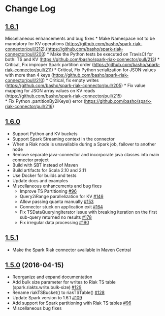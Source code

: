 # Change Log

## [1.6.1](https://github.com/basho/spark-riak-connector/releases/tag/v1.6.1)
Miscellaneous enhancements and bug fixes
    * Make Namespace not to be mandatory for KV operations (https://github.com/basho/spark-riak-connector/pull/212),(https://github.com/basho/spark-riak-connector/pull/203)
    * Make the Python tests be executed on TravisCI for both: TS and KV (https://github.com/basho/spark-riak-connector/pull/213)
    * Critical, Fix improper Spark partition order (https://github.com/basho/spark-riak-connector/pull/211)
    * Critical, Fix Python serialization for JSON values with more than 4 keys (https://github.com/basho/spark-riak-connector/pull/210)
    * Critical, fix empty writes (https://github.com/basho/spark-riak-connector/pull/205)
    * Fix value mapping for JSON array values on KV reads (https://github.com/basho/spark-riak-connector/pull/215)  
    * Fix Python .partitionBy2iKeys() error (https://github.com/basho/spark-riak-connector/pull/216)
    

## [1.6.0](https://github.com/basho/spark-riak-connector/releases/tag/v1.6.0)

* Support Python and KV buckets
* Support Spark Streaming context in the connector
* When a Riak node is unavailable during a Spark job, failover to another node
* Remove separate java-connector and incorporate java classes into main connector project
* Build with SBT instead of Maven
* Build artifacts for Scala 2.10 and 2.11
* Use Docker for builds and tests
* Update docs and examples
* Miscellaneous enhancements and bug fixes
    * Improve TS Partitioning [#96](https://github.com/basho/spark-riak-connector/pull/96)
    * Query2iRange parallelization for KV [#146](https://github.com/basho/spark-riak-connector/pull/146)
    * Allow passing quanta manually [#153](https://github.com/basho/spark-riak-connector/pull/153)
    * Connector stuck on application exit [#164](https://github.com/basho/spark-riak-connector/pull/164)
    * Fix TSDataQueryingIterator issue with breaking iteration on the first sub-query returned no results [#178](https://github.com/basho/spark-riak-connector/pull/178)
    * Fix irregular data processing [#190](https://github.com/basho/spark-riak-connector/pull/190)


## [1.5.1](https://github.com/basho/spark-riak-connector/releases/tag/v1.5.1)

* Make the Spark Riak connector available in Maven Central

## [1.5.0](https://github.com/basho/spark-riak-connector/releases/tag/v1.5.0) (2016-04-15)

* Reorganize and expand documentation 
* Add bulk size parameter for writes to Riak TS table (spark.riakts.write.bulk-size) [#129](https://github.com/basho/spark-riak-connector/pull/129)
* Rename riakTSBucket() to riakTSTable() [#128](https://github.com/basho/spark-riak-connector/pull/128)
* Update Spark version to 1.6.1 [#109](https://github.com/basho/spark-riak-connector/pull/109)
* Add support for Spark partitioning with Riak TS tables [#96](https://github.com/basho/spark-riak-connector/pull/96)
* Miscellaneous bug fixes
